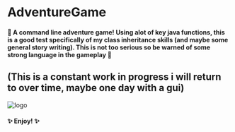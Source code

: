 # AdventureGame
#### :rocket: A command line adventure game! Using alot of key java functions, this is a good test specifically of my class inheritance skills (and maybe some general story writing). This is not too serious so be warned of some strong language in the gameplay :rocket:

## (This is a constant work in progress i will return to over time, maybe one day with a gui)

![logo](https://user-images.githubusercontent.com/56073739/90041585-6cc6fb00-dcc1-11ea-8ed9-113cd93f716a.png)

#### :sparkles: Enjoy! :sparkles:
